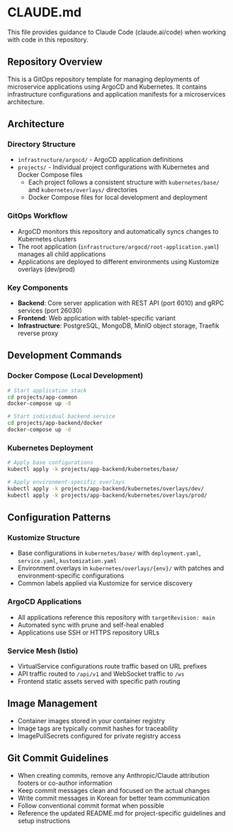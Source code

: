 # CLAUDE.md

This file provides guidance to Claude Code (claude.ai/code) when working with code in this repository.

## Repository Overview

This is a GitOps repository template for managing deployments of microservice applications using ArgoCD and Kubernetes. It contains infrastructure configurations and application manifests for a microservices architecture.

## Architecture

### Directory Structure
- `infrastructure/argocd/` - ArgoCD application definitions
- `projects/` - Individual project configurations with Kubernetes and Docker Compose files
  - Each project follows a consistent structure with `kubernetes/base/` and `kubernetes/overlays/` directories
  - Docker Compose files for local development and deployment

### GitOps Workflow
- ArgoCD monitors this repository and automatically syncs changes to Kubernetes clusters
- The root application (`infrastructure/argocd/root-application.yaml`) manages all child applications
- Applications are deployed to different environments using Kustomize overlays (dev/prod)

### Key Components
- **Backend**: Core server application with REST API (port 6010) and gRPC services (port 26030)
- **Frontend**: Web application with tablet-specific variant
- **Infrastructure**: PostgreSQL, MongoDB, MinIO object storage, Traefik reverse proxy

## Development Commands

### Docker Compose (Local Development)
```bash
# Start application stack
cd projects/app-common
docker-compose up -d

# Start individual backend service
cd projects/app-backend/docker
docker-compose up -d
```

### Kubernetes Deployment
```bash
# Apply base configurations
kubectl apply -k projects/app-backend/kubernetes/base/

# Apply environment-specific overlays
kubectl apply -k projects/app-backend/kubernetes/overlays/dev/
kubectl apply -k projects/app-backend/kubernetes/overlays/prod/
```

## Configuration Patterns

### Kustomize Structure
- Base configurations in `kubernetes/base/` with `deployment.yaml`, `service.yaml`, `kustomization.yaml`
- Environment overlays in `kubernetes/overlays/{env}/` with patches and environment-specific configurations
- Common labels applied via Kustomize for service discovery

### ArgoCD Applications
- All applications reference this repository with `targetRevision: main`
- Automated sync with prune and self-heal enabled
- Applications use SSH or HTTPS repository URLs

### Service Mesh (Istio)
- VirtualService configurations route traffic based on URL prefixes
- API traffic routed to `/api/v1` and WebSocket traffic to `/ws`
- Frontend static assets served with specific path routing

## Image Management
- Container images stored in your container registry
- Image tags are typically commit hashes for traceability
- ImagePullSecrets configured for private registry access

## Git Commit Guidelines
- When creating commits, remove any Anthropic/Claude attribution footers or co-author information
- Keep commit messages clean and focused on the actual changes
- Write commit messages in Korean for better team communication
- Follow conventional commit format when possible
- Reference the updated README.md for project-specific guidelines and setup instructions